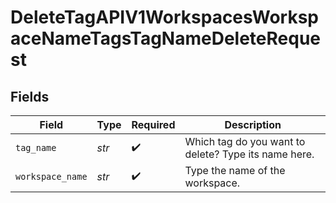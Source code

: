 # DeleteTagAPIV1WorkspacesWorkspaceNameTagsTagNameDeleteRequest


## Fields

| Field                                                | Type                                                 | Required                                             | Description                                          |
| ---------------------------------------------------- | ---------------------------------------------------- | ---------------------------------------------------- | ---------------------------------------------------- |
| `tag_name`                                           | *str*                                                | :heavy_check_mark:                                   | Which tag do you want to delete? Type its name here. |
| `workspace_name`                                     | *str*                                                | :heavy_check_mark:                                   | Type the name of the workspace.                      |